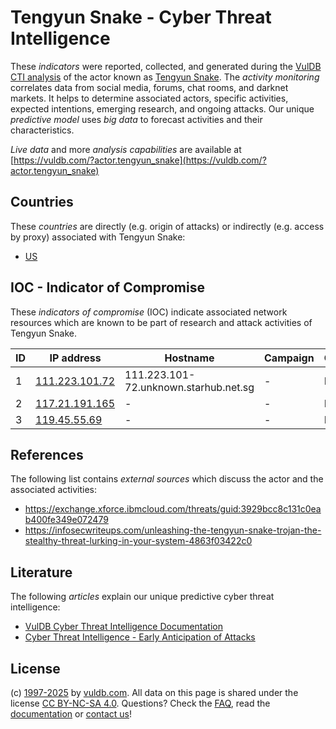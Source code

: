 # Tengyun Snake - Cyber Threat Intelligence

These _indicators_ were reported, collected, and generated during the [VulDB CTI analysis](https://vuldb.com/?kb.cti) of the actor known as [Tengyun Snake](https://vuldb.com/?actor.tengyun_snake). The _activity monitoring_ correlates data from social media, forums, chat rooms, and darknet markets. It helps to determine associated actors, specific activities, expected intentions, emerging research, and ongoing attacks. Our unique _predictive model_ uses _big data_ to forecast activities and their characteristics.

_Live data_ and more _analysis capabilities_ are available at [https://vuldb.com/?actor.tengyun_snake](https://vuldb.com/?actor.tengyun_snake)

## Countries

These _countries_ are directly (e.g. origin of attacks) or indirectly (e.g. access by proxy) associated with Tengyun Snake:

* [US](https://vuldb.com/?country.us)

## IOC - Indicator of Compromise

These _indicators of compromise_ (IOC) indicate associated network resources which are known to be part of research and attack activities of Tengyun Snake.

ID | IP address | Hostname | Campaign | Confidence
-- | ---------- | -------- | -------- | ----------
1 | [111.223.101.72](https://vuldb.com/?ip.111.223.101.72) | 111.223.101-72.unknown.starhub.net.sg | - | High
2 | [117.21.191.165](https://vuldb.com/?ip.117.21.191.165) | - | - | High
3 | [119.45.55.69](https://vuldb.com/?ip.119.45.55.69) | - | - | High

## References

The following list contains _external sources_ which discuss the actor and the associated activities:

* https://exchange.xforce.ibmcloud.com/threats/guid:3929bcc8c131c0eab400fe349e072479
* https://infosecwriteups.com/unleashing-the-tengyun-snake-trojan-the-stealthy-threat-lurking-in-your-system-4863f03422c0

## Literature

The following _articles_ explain our unique predictive cyber threat intelligence:

* [VulDB Cyber Threat Intelligence Documentation](https://vuldb.com/?kb.cti)
* [Cyber Threat Intelligence - Early Anticipation of Attacks](https://www.scip.ch/en/?labs.20201022)

## License

(c) [1997-2025](https://vuldb.com/?kb.changelog) by [vuldb.com](https://vuldb.com/?kb.about). All data on this page is shared under the license [CC BY-NC-SA 4.0](https://creativecommons.org/licenses/by-nc-sa/4.0/). Questions? Check the [FAQ](https://vuldb.com/?kb.faq), read the [documentation](https://vuldb.com/?kb) or [contact us](https://vuldb.com/?contact)!
